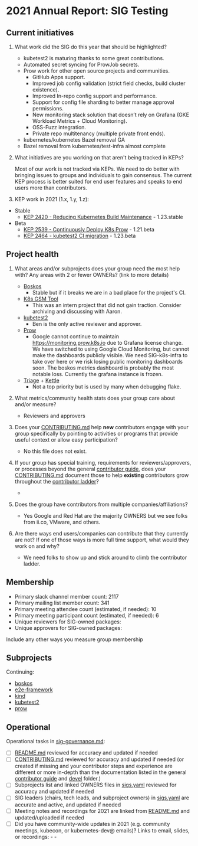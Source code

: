 # 2021 Annual Report: SIG Testing

## Current initiatives

1. What work did the SIG do this year that should be highlighted?

   - kubetest2 is maturing thanks to some great contributions.
   - Automated secret syncing for ProwJob secrets.
   - Prow work for other open source projects and communities.
     - GitHub Apps support.
     - Improved job config validation (strict field checks, build cluster existence).
     - Improved In-repo config support and performance.
     - Support for config file sharding to better manage approval permissions.
     - New monitoring stack solution that doesn’t rely on Grafana (GKE Workload Metrics + Cloud Monitoring).
     - OSS-Fuzz integration.
     - Private repo multitenancy (multiple private front ends).
   - kubernetes/kubernetes Bazel removal GA
   - Bazel removal from kubernetes/test-infra almost complete

2. What initiatives are you working on that aren't being tracked in KEPs?

    Most of our work is not tracked via KEPs. We need to do better with bringing issues to groups and individuals to gain consensus. The current KEP process is better suited for end user features and speaks to end users more than contributors.

3. KEP work in 2021 (1.x, 1.y, 1.z):

<!--
In future, this will be generated from kubernetes/enhancements kep.yaml files
1. with SIG as owning-sig or in participating-sigs
2. listing 1.x, 1.y, or 1.z in milestones or in latest-milestone
-->

   - Stable
     - [KEP 2420 - Reducing Kubernetes Build Maintenance](https://github.com/kubernetes/enhancements/issues/2420) - 1.23.stable
   - Beta
     - [KEP 2539 - Continuously Deploy K8s Prow](https://github.com/kubernetes/enhancements/issues/2539) - 1.21.beta
     - [KEP 2464 - kubetest2 CI migration](https://github.com/kubernetes/enhancements/issues/2464) - 1.23.beta

## Project health

1. What areas and/or subprojects does your group need the most help with?
   Any areas with 2 or fewer OWNERs? (link to more details)

   - [Boskos](https://github.com/kubernetes-sigs/boskos/blob/master/OWNERS)
     - Stable but if it breaks we are in a bad place for the project's CI.
   - [K8s GSM Tool](https://github.com/kubernetes-sigs/k8s-gsm-tools/blob/master/OWNERS)
     - This was an intern project that did not gain traction. Consider archiving and discussing with Aaron.
   - [kubetest2](https://github.com/kubernetes-sigs/kubetest2/blob/master/OWNERS)
     - Ben is the only active reviewer and approver.
   - [Prow](https://github.com/kubernetes/test-infra/tree/master/prow/OWNERS)
     - Google cannot continue to maintain https://monitoring.prow.k8s.io due to Grafana license change. We have switched to using Google Cloud Monitoring, but cannot make the dashboards publicly visible. We need SIG-k8s-infra to take over here or we risk losing public monitoring dashboards soon. The boskos metrics dashboard is probably the most notable loss. Currently the grafana instance is frozen.
   - [Triage](https://github.com/kubernetes/test-infra/blob/master/triage/OWNERS) + [Kettle](https://github.com/kubernetes/test-infra/blob/master/kettle/OWNERS)
     - Not a top priority but is used by many when debugging flake.

2. What metrics/community health stats does your group care about and/or measure?

   - Reviewers and approvers

3. Does your [CONTRIBUTING.md] help **new** contributors engage with your group specifically by pointing
   to activities or programs that provide useful context or allow easy participation?

   - No this file does not exist.

4. If your group has special training, requirements for reviewers/approvers, or processes beyond the general [contributor guide],
   does your [CONTRIBUTING.md] document those to help **existing** contributors grow throughout the [contributor ladder]?

   -

5. Does the group have contributors from multiple companies/affiliations?

   - Yes Google and Red Hat are the majority OWNERS but we see folks from ii.co, VMware, and others.

6. Are there ways end users/companies can contribute that they currently are not?
   If one of those ways is more full time support, what would they work on and why?

   - We need folks to show up and stick around to climb the contributor ladder.

## Membership

- Primary slack channel member count: 2117
- Primary mailing list member count: 341
- Primary meeting attendee count (estimated, if needed): 10
- Primary meeting participant count (estimated, if needed): 6
- Unique reviewers for SIG-owned packages: <!-- in future, this will be generated from OWNERS files referenced from subprojects, expanded with OWNERS_ALIASES files -->
- Unique approvers for SIG-owned packages: <!-- in future, this will be generated from OWNERS files referenced from subprojects, expanded with OWNERS_ALIASES files -->

Include any other ways you measure group membership

## Subprojects

<!--
In future, this will be generated from delta of sigs.yaml from $YYYY-01-01 to $YYYY-12-31
Manually visible via `git diff HEAD@{$YYYY-01-01} HEAD@{$YYYY-12-31} -- $sig-id/README.md`
-->

Continuing:
- [boskos](https://git.k8s.io/community/sig-testing#boskos)
- [e2e-framework](https://git.k8s.io/community/sig-testing#e2e-framework)
- [kind](https://git.k8s.io/community/sig-testing#kind)
- [kubetest2](https://git.k8s.io/community/sig-testing#kubetest2)
- [prow](https://git.k8s.io/community/sig-testing#prow)

## Operational

Operational tasks in [sig-governance.md]:

- [ ] [README.md] reviewed for accuracy and updated if needed
- [ ] [CONTRIBUTING.md] reviewed for accuracy and updated if needed
      (or created if missing and your contributor steps and experience are different or more
      in-depth than the documentation listed in the general [contributor guide] and [devel] folder.)
- [ ] Subprojects list and linked OWNERS files in [sigs.yaml] reviewed for accuracy and updated if needed
- [ ] SIG leaders (chairs, tech leads, and subproject owners) in [sigs.yaml] are accurate and active, and updated if needed
- [ ] Meeting notes and recordings for 2021 are linked from [README.md] and updated/uploaded if needed
- [ ] Did you have community-wide updates in 2021 (e.g. community meetings, kubecon, or kubernetes-dev@ emails)? Links to email, slides, or recordings:
      -
      -

[CONTRIBUTING.md]: https://git.k8s.io/community/sig-testing/CONTRIBUTING.md
[contributor ladder]: https://git.k8s.io/community/community-membership.md
[sig-governance.md]: https://git.k8s.io/community/committee-steering/governance/sig-governance.md
[README.md]: https://git.k8s.io/community/sig-testing/README.md
[sigs.yaml]: https://git.k8s.io/community/sigs.yaml
[contributor guide]: https://git.k8s.io/community/contributors/guide/README.md
[devel]: https://git.k8s.io/community/contributors/devel/README.md

